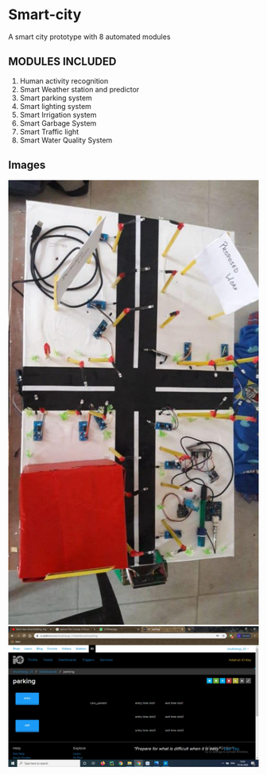 # Smart-city
A smart city prototype with 8 automated modules 
## MODULES INCLUDED
1. Human activity recognition
2. Smart Weather station and predictor
3. Smart parking system 
4. Smart lighting system
5. Smart Irrigation system
6. Smart Garbage System
7. Smart Traffic light 
8. Smart Water Quality System
## Images
![model](/images/model.jpg)
![parking](/images/parking.jpg)

